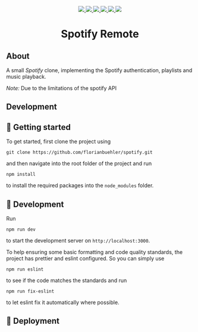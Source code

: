 <p align="center">
    <a href="https://nextjs.org/" alt="Next.js">
        <img src="https://img.shields.io/badge/framework-Next.js-61dbfb" />
    </a>
    <a href="https://www.typescriptlang.org/" alt="TypeScript">
        <img src="https://img.shields.io/badge/language-TypeScript-3178c6" />
    </a>
    <a href="https://tailwindcss.com/" alt="Tailwind CSS">
        <img src="https://img.shields.io/badge/styling-Tailwind_CSS-38bdf8" />
    </a>
    <a href="https://recoiljs.org/" alt="Recoil">
        <img src="https://img.shields.io/badge/state_management-Recoil-3578e5" />
    </a>
    <a href="https://eslint.org/" alt="Eslint">
        <img src="https://img.shields.io/badge/linter-ESLint-4a31c3" />
    </a>
    <a href="https://prettier.io/" alt="Prettier">
        <img src="https://img.shields.io/badge/code_style-Prettier-ff69b4" />
    </a>
</p>
<h1 align="center">
  Spotify Remote
</h1>


## About

A small *Spotify* clone, implementing the Spotify authentication, playlists and music playback.

*Note:* Due to the limitations of the spotify API

## Development

## 🚀 Getting started

To get started, first clone the project using
```shell script
git clone https://github.com/florianbuehler/spotify.git
```

and then navigate into the root folder of the project and run
```shell script
npm install
```
to install the required packages into the `node_modules` folder.


## 🔧 Development

Run
```shell script
npm run dev
```
to start the development server on `http://localhost:3000`.

To help ensuring some basic formatting and code quality standards, the project has prettier and eslint configured. So you can simply use
```shell script
npm run eslint
```
to see if the code matches the standards and run
```shell script
npm run fix-eslint
```
to let eslint fix it automatically where possible.


## 💫 Deployment
